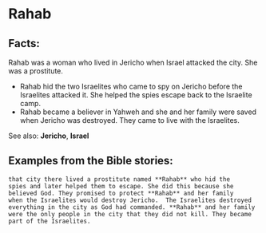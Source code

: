 Rahab
=====

Facts:
------

Rahab was a woman who lived in Jericho when Israel attacked the city.
She was a prostitute.

-   Rahab hid the two Israelites who came to spy on Jericho before the
    Israelites attacked it. She helped the spies escape back to the
    Israelite camp.
-   Rahab became a believer in Yahweh and she and her family were saved
    when Jericho was destroyed. They came to live with the Israelites.

See also: **Jericho**, **Israel**

Examples from the Bible stories:
--------------------------------

    that city there lived a prostitute named **Rahab** who hid the
    spies and later helped them to escape. She did this because she
    believed God. They promised to protect **Rahab** and her family
    when the Israelites would destroy Jericho.  The Israelites destroyed
    everything in the city as God had commanded. **Rahab** and her family
    were the only people in the city that they did not kill. They became
    part of the Israelites.
